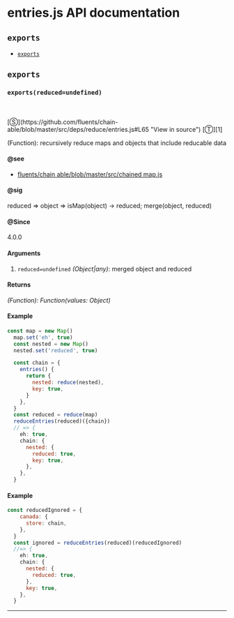 # entries.js API documentation

<!-- div class="toc-container" -->

<!-- div -->

## `exports`
* <a href="#exports"  data-meta="exports reduced undefined reduced object isMap object reduced merge object reduced"  data-call="exports reduced undefined"  data-category="Methods"  data-description="Function recursively reduce maps and objects that include reducable data"  data-name="exports"  data-see="href https github com fluents chain able blob master src ChainedMap js label fluents chain able blob master src chained map js"  data-all="meta exports reduced undefined n reduced object isMap object reduced merge object reduced call exports reduced undefined category Methods description Function recursively reduce maps and objects that include reducable data name exports member see href https github com fluents chain able blob master src ChainedMap js label fluents chain able blob master src chained map js notes todos klassProps" >`exports`</a>

<!-- /div -->

<!-- /div -->

<!-- div class="doc-container" -->

<!-- div -->

## `exports`

<!-- div -->

<h3 id="exports" data-member="" data-category="Methods" data-name="exports"><code>exports(reduced=undefined)</code></h3>
<br>
<br>
[&#x24C8;](https://github.com/fluents/chain-able/blob/master/src/deps/reduce/entries.js#L65 "View in source") [&#x24C9;][1]

(Function): recursively reduce maps and objects that include reducable data


#### @see 

* <a href="https://github.com/fluents/chain-able/blob/master/src/ChainedMap.js" >fluents/chain able/blob/master/src/chained map.js</a>

#### @sig 

reduced => object => isMap(object) -> reduced; merge(object, reduced) 

#### @Since
4.0.0

#### Arguments
1. `reduced=undefined` *(Object|any)*: merged object and reduced

#### Returns
*(Function): Function(values: Object)*

#### Example
```js
const map = new Map()
  map.set('eh', true)
  const nested = new Map()
  nested.set('reduced', true)

  const chain = {
    entries() {
      return {
        nested: reduce(nested),
        key: true,
      }
    },
  }
  const reduced = reduce(map)
  reduceEntries(reduced)({chain})
  // => {
    eh: true,
    chain: {
      nested: {
        reduced: true,
        key: true,
      },
    },
  }
```
#### Example
```js
const reducedIgnored = {
    canada: {
      store: chain,
    },
  }
  const ignored = reduceEntries(reduced)(reducedIgnored)
  //=> {
    eh: true,
    chain: {
      nested: {
        reduced: true,
      },
      key: true,
    },
  }
```
---

<!-- /div -->

<!-- /div -->

<!-- /div -->

 [1]: #exports "Jump back to the TOC."
